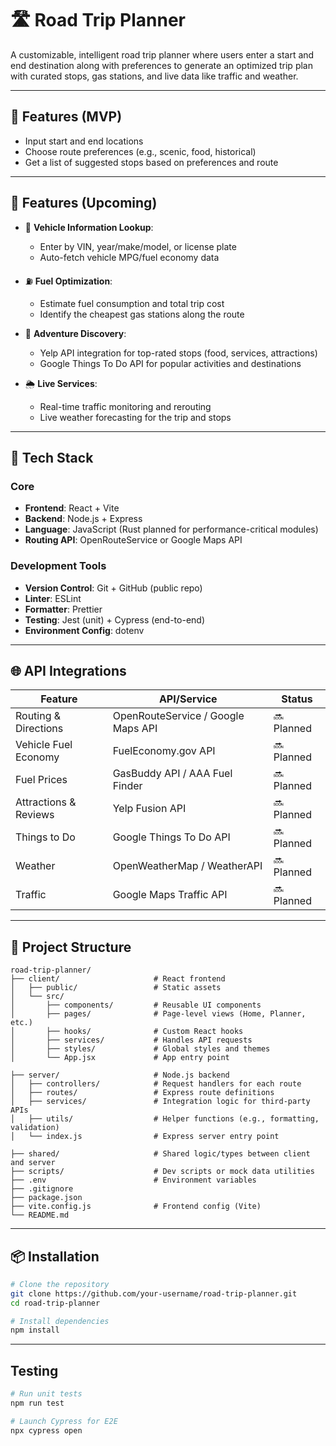 # 🛣️ Road Trip Planner

A customizable, intelligent road trip planner where users enter a start and end destination along with preferences to generate an optimized trip plan with curated stops, gas stations, and live data like traffic and weather.

---

## 🚀 Features (MVP)

- Input start and end locations
- Choose route preferences (e.g., scenic, food, historical)
- Get a list of suggested stops based on preferences and route

---

## 🔮 Features (Upcoming)

- 🔧 **Vehicle Information Lookup**:
  - Enter by VIN, year/make/model, or license plate
  - Auto-fetch vehicle MPG/fuel economy data

- ⛽ **Fuel Optimization**:
  - Estimate fuel consumption and total trip cost
  - Identify the cheapest gas stations along the route

- 🧭 **Adventure Discovery**:
  - Yelp API integration for top-rated stops (food, services, attractions)
  - Google Things To Do API for popular activities and destinations

- 🌦️ **Live Services**:
  - Real-time traffic monitoring and rerouting
  - Live weather forecasting for the trip and stops

---

## 🧱 Tech Stack

### Core
- **Frontend**: React + Vite
- **Backend**: Node.js + Express
- **Language**: JavaScript (Rust planned for performance-critical modules)
- **Routing API**: OpenRouteService or Google Maps API

### Development Tools
- **Version Control**: Git + GitHub (public repo)
- **Linter**: ESLint
- **Formatter**: Prettier
- **Testing**: Jest (unit) + Cypress (end-to-end)
- **Environment Config**: dotenv

---

## 🌐 API Integrations

| Feature                      | API/Service                          | Status     |
|-----------------------------|--------------------------------------|------------|
| Routing & Directions        | OpenRouteService / Google Maps API   | 🔜 Planned |
| Vehicle Fuel Economy        | FuelEconomy.gov API                  | 🔜 Planned |
| Fuel Prices                 | GasBuddy API / AAA Fuel Finder       | 🔜 Planned |
| Attractions & Reviews       | Yelp Fusion API                      | 🔜 Planned |
| Things to Do                | Google Things To Do API              | 🔜 Planned |
| Weather                     | OpenWeatherMap / WeatherAPI          | 🔜 Planned |
| Traffic                     | Google Maps Traffic API              | 🔜 Planned |

---

## 📁 Project Structure

```
road-trip-planner/
├── client/                     # React frontend
│   ├── public/                 # Static assets
│   └── src/
│       ├── components/         # Reusable UI components
│       ├── pages/              # Page-level views (Home, Planner, etc.)
│       ├── hooks/              # Custom React hooks
│       ├── services/           # Handles API requests
│       ├── styles/             # Global styles and themes
│       └── App.jsx             # App entry point

├── server/                     # Node.js backend
│   ├── controllers/            # Request handlers for each route
│   ├── routes/                 # Express route definitions
│   ├── services/               # Integration logic for third-party APIs
│   ├── utils/                  # Helper functions (e.g., formatting, validation)
│   └── index.js                # Express server entry point

├── shared/                     # Shared logic/types between client and server
├── scripts/                    # Dev scripts or mock data utilities
├── .env                        # Environment variables
├── .gitignore
├── package.json
├── vite.config.js              # Frontend config (Vite)
└── README.md
```

---

## 📦 Installation

```bash
# Clone the repository
git clone https://github.com/your-username/road-trip-planner.git
cd road-trip-planner

# Install dependencies
npm install

```
---

## Testing

```bash
# Run unit tests
npm run test 

# Launch Cypress for E2E
npx cypress open
```



